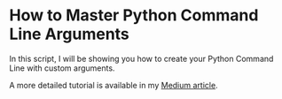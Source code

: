 # How to Master Python Command Line Arguments

In this script, I will be showing you how to create your Python Command Line with custom arguments.  

A more detailed tutorial is available in my [Medium article](https://towardsdatascience.com/how-to-master-python-command-line-arguments-5d5ad4bcf985).

